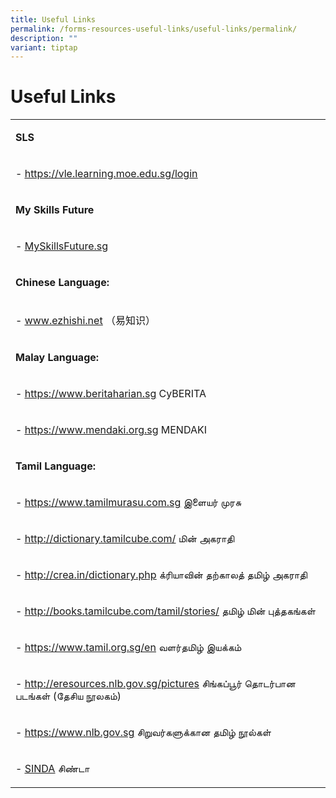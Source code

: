 ```yaml
---
title: Useful Links
permalink: /forms-resources-useful-links/useful-links/permalink/
description: ""
variant: tiptap
---
```

<h1>Useful Links</h1>
<table>
<tbody>
<tr>
<td rowspan="1" colspan="1">
<p><strong>SLS</strong>
</p>
</td>
</tr>
<tr>
<td rowspan="1" colspan="1">
<p>-&nbsp;<a href="https://vle.learning.moe.edu.sg/login" rel="noopener noreferrer nofollow" target="_blank"><u>https://vle.learning.moe.edu.sg/login</u></a>
</p>
</td>
</tr>
<tr>
<td rowspan="1" colspan="1">
<p><strong>My Skills Future</strong>
</p>
</td>
</tr>
<tr>
<td rowspan="1" colspan="1">
<p>-&nbsp;<a href="https://www.myskillsfuture.gov.sg/content/student/en/primary.html" rel="noopener noreferrer nofollow" target="_blank"><u>MySkillsFuture.sg</u></a>
</p>
</td>
</tr>
<tr>
<td rowspan="1" colspan="1">
<p><strong>Chinese Language:</strong>
</p>
</td>
</tr>
<tr>
<td rowspan="1" colspan="1">
<p>-&nbsp;<a href="https://www.ezhishi.net/Contents/" rel="noopener noreferrer nofollow" target="_blank"><u>www.ezhishi.net</u></a>&nbsp;（易知识）</p>
</td>
</tr>
<tr>
<td rowspan="1" colspan="1">
<p><strong>Malay Language:</strong>
</p>
</td>
</tr>
<tr>
<td rowspan="1" colspan="1">
<p>-&nbsp;<a href="https://www.beritaharian.sg/" rel="noopener noreferrer nofollow" target="_blank"><u>https://www.beritaharian.sg</u></a>&nbsp;CyBERITA</p>
</td>
</tr>
<tr>
<td rowspan="1" colspan="1">
<p>-&nbsp;<a href="https://www.mendaki.org.sg/" rel="noopener noreferrer nofollow" target="_blank"><u>https://www.mendaki.org.sg</u></a>&nbsp;MENDAKI</p>
</td>
</tr>
<tr>
<td rowspan="1" colspan="1">
<p><strong>Tamil Language:</strong>
</p>
</td>
</tr>
<tr>
<td rowspan="1" colspan="1">
<p>-&nbsp;<a href="https://www.tamilmurasu.com.sg/gen-y-z" rel="noopener noreferrer nofollow" target="_blank"><u>https://www.tamilmurasu.com.sg</u></a>&nbsp;இளையர்
முரசு</p>
</td>
</tr>
<tr>
<td rowspan="1" colspan="1">
<p>-&nbsp;<a href="http://dictionary.tamilcube.com/" rel="noopener noreferrer nofollow" target="_blank"><u>http://dictionary.tamilcube.com/</u></a>&nbsp;மின்
அகராதி</p>
</td>
</tr>
<tr>
<td rowspan="1" colspan="1">
<p>-&nbsp;<a href="http://crea.in/dictionary.php" rel="noopener noreferrer nofollow" target="_blank"><u>http://crea.in/dictionary.php</u></a>&nbsp;க்ரியாவின்
தற்காலத் தமிழ் அகராதி</p>
</td>
</tr>
<tr>
<td rowspan="1" colspan="1">
<p>-&nbsp;<a href="http://books.tamilcube.com/tamil/stories/" rel="noopener noreferrer nofollow" target="_blank"><u>http://books.tamilcube.com/tamil/stories/</u></a>&nbsp;தமிழ்
மின் புத்தகங்கள்</p>
</td>
</tr>
<tr>
<td rowspan="1" colspan="1">
<p>-&nbsp;<a href="https://www.tamil.org.sg/en" rel="noopener noreferrer nofollow" target="_blank"><u>https://www.tamil.org.sg/en</u></a>&nbsp;வளர்தமிழ்
இயக்கம்</p>
</td>
</tr>
<tr>
<td rowspan="1" colspan="1">
<p>-&nbsp;<a href="http://eresources.nlb.gov.sg/pictures" rel="noopener noreferrer nofollow" target="_blank"><u>http://eresources.nlb.gov.sg/pictures</u></a>&nbsp;சிங்கப்பூர்
தொடர்பான படங்கள் (தேசிய நூலகம்)</p>
</td>
</tr>
<tr>
<td rowspan="1" colspan="1">
<p>-&nbsp;<a href="https://www.nlb.gov.sg/" rel="noopener noreferrer nofollow" target="_blank"><u>https://www.nlb.gov.sg</u></a>&nbsp;சிறுவர்களுக்கான
தமிழ் நூல்கள்</p>
</td>
</tr>
<tr>
<td rowspan="1" colspan="1">
<p>-&nbsp;<a href="https://www.mendaki.org.sg/" rel="noopener noreferrer nofollow" target="_blank"><u>SINDA</u></a>&nbsp;சிண்டா</p>
</td>
</tr>
</tbody>
</table>
<p></p>